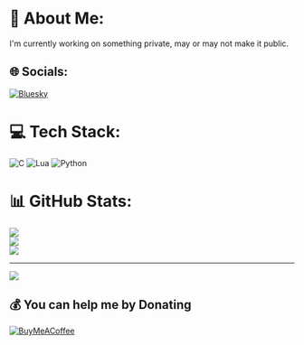 # 💫 About Me:
I'm currently working on something private, may or may not make it public.


## 🌐 Socials:
[![Bluesky](https://img.shields.io/badge/bluesky-0285FF?style=for-the-badge&logo=bluesky&logoColor=%23FFFFFF)](https://bsky.app/profile/thestrangestorm) 

# 💻 Tech Stack:
![C](https://img.shields.io/badge/c-%2300599C.svg?style=for-the-badge&logo=c&logoColor=white) ![Lua](https://img.shields.io/badge/lua-%232C2D72.svg?style=for-the-badge&logo=lua&logoColor=white) ![Python](https://img.shields.io/badge/python-3670A0?style=for-the-badge&logo=python&logoColor=ffdd54)
# 📊 GitHub Stats:
![](https://github-readme-stats.vercel.app/api?username=TheStrangeStorm&theme=dark&hide_border=false&include_all_commits=true&count_private=false)<br/>
![](https://nirzak-streak-stats.vercel.app/?user=TheStrangeStorm&theme=dark&hide_border=false)<br/>
![](https://github-readme-stats.vercel.app/api/top-langs/?username=TheStrangeStorm&theme=dark&hide_border=false&include_all_commits=true&count_private=false&layout=compact)

---
[![](https://visitcount.itsvg.in/api?id=TheStrangeStorm&icon=0&color=0)](https://visitcount.itsvg.in)

  ## 💰 You can help me by Donating
  [![BuyMeACoffee](https://img.shields.io/badge/Buy%20Me%20a%20Coffee-ffdd00?style=for-the-badge&logo=buy-me-a-coffee&logoColor=black)](https://buymeacoffee.com/thestrangestorm) 

  
<!-- Proudly created with GPRM ( https://gprm.itsvg.in ) -->
